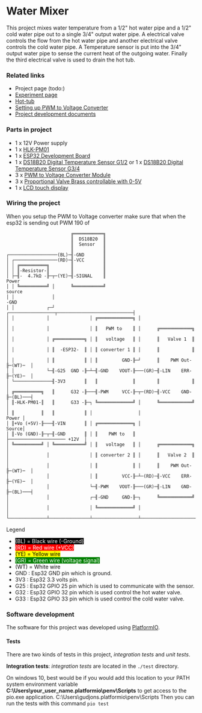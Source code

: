 # Water Mixer

This project mixes water temperature from a 1/2" hot water pipe and a 1/2" cold water pipe out to a single 3/4" output 
water pipe.  A electrical valve controls the flow from the hot water pipe and another electrical valve controls the cold
water pipe.  A Temperature sensor is put into the 3/4" output water pipe to sense the current heat of the outgoing water.
Finally the third electrical valve is used to drain the hot tub. 

### Related links

- Project page (todo:)
- [Experiment page]
- [Hot-tub]
- [Setting up PWM to Voltage Converter]
- [Project development documents]

### Parts in project

- 1 x 12V Power supply
- 1 x [HLK-PM01]
- 1 x [ESP32 Development Board]
- 1 x [DS18B20 Digital Temperature Sensor G1/2] or 1 x [DS18B20 Digital Temperature Sensor G3/4]
- 3 x [PWM to Voltage Converter Module]
- 3 x [Proportional Valve Brass controllable with 0-5V]
- 1 x [LCD touch display]

### Wiring the project

When you setup the PWM to Voltage converter make sure that when the esp32 is
sending out PWM 190 of

```
                        ╔═══════════╗
                        ║  DS18B20  ║
                        ║  Sensor   ║
                        ║           ║
┌──────────────────(BL)─╢-GND       ║            
│ ┌────────────────(RD)─╢-VCC       ║
│ │ ╔══════════╗        ║           ║
│ │ ║-Resistor-║        ║           ║
│ ├─╢-  4.7kΩ -╟─┬─(YE)─╢-SIGNAL    ║                                      Power
│ │ ╚══════════╝ │      ╚═══════════╝                                     source
│ │              │                                                          -GND
│ │            ┌─┘             ┌─────────────────┬────────────────────────────┤
│ │            │               │ ╔═════════════╗ │                            │
│ │            │               │ ║   PWM to    ║ │      ╔════════════╗        │
│ │            │ ╔═══════════╗ │ ║   voltage   ║ │      ║   Valve 1  ║        │ 
│ │            │ ║  -ESP32-  ║ │ ║ converter 1 ║ │      ║            ║        │
│ │            │ ║           ║ │ ║         GND-╟─┘      ║    PWM Out-╟─(WT)─  │
│ │            └─╢-G25  GND -╟─┴─╢-GND    VOUT-╟───(GR)─╢-LIN    ERR-╟─(YE)─  │
│ └──────────────╢-3V3       ║   ║             ║        ║            ║        │
│ ╔══════════╗   ║      G32 -╟───╢-PWM     VCC-╟─┬─(RD)─╢-VCC    GND-╟─(BL)───┤
│ ║-HLK-PM01-║   ║      G33 -╟─┐ ╚═════════════╝ │      ╚════════════╝        │
│ ║          ║   ║           ║ │                 │                      Power │  
│ ║+Vo (+5V)-╟───╢-VIN       ║ │ ╔═════════════╗ │                      Source│  
│ ║-Vo (GND)-╟─┬─╢-GND       ║ │ ║    PWM to   ║ ├───────────────────── +12V  │
│ ╚══════════╝ │ ╚═══════════╝ │ ║   voltage   ║ │      ╔════════════╗        │
│              │               │ ║ converter 2 ║ │      ║   Valve 2  ║        │
│              │               │ ║             ║ │      ║    PWM Out-╟─(WT)─  │
│              │               │ ║         VCC-╟─┴─(RD)─╢-VCC    ERR-╟─(YE)─  │
│              │               └─╢-PWM    VOUT-╟───(GR)─╢-LIN    GND-╟─(BL)───┤
│              │               ┌─╢-GND     GND-╟─┐      ╚════════════╝        │
│              │               │ ╚═════════════╝ │                            │
└──────────────┴───────────────┴─────────────────┴────────────────────────────┘
```

Legend

- <span style="background: black; color: white">(BL) = Black wire (-Ground)</span>
- <span style="background: red; color: white">(RD) = Red wire (+VCC)</span>
- <span style="background: yellow; color: black">(YE) = Yellow wire</span>
- <span style="background: green; color: white">(GR) = Green wire (voltage signal)</span>
- <span style="background: white; color: black">(WT) = White wire</span>
- GND    : Esp32 GND pin which is ground.
- 3V3    : Esp32 3.3 volts pin.
- G25    : Esp32 GPIO 25 pin which is used to communicate with the sensor.
- G32    : Esp32 GPIO 32 pin which is used control the hot water valve.
- G33    : Esp32 GPIO 33 pin which is used control the cold water valve.

### Software development

The software for this project was developed using [PlatformIO].

#### Tests

There are two kinds of tests in this project, *integration tests* and *unit tests*.

__Integration tests__:
*integration tests* are located in the `./test` directory.

On windows 10, best would be if you would add this location to your PATH system environment variable __C:\Users\your_user_name\.platformio\penv\Scripts__ to get access to the pio.exe application.
C:\Users\gudjons\.platformio\penv\Scripts
Then you can run the tests with this command `pio test`



[HLK-PM01]:https://www.aliexpress.com/item/32504127465.html?spm=a2g0s.9042311.0.0.27424c4dOggB1n
[ESP32 Development Board]:https://www.aliexpress.com/item/32801621054.html?spm=a2g0s.9042311.0.0.27424c4dOggB1n
[DS18B20 Digital Temperature Sensor G1/2]:https://www.aliexpress.com/item/32827650291.html?spm=a2g0s.12269583.0.0.36871f7dTzfCfF
[DS18B20 Digital Temperature Sensor G3/4]:https://www.aliexpress.com/item/32881183992.html?spm=a2g0s.12269583.0.0.43c751fcxDyDbt
[PWM to Voltage Converter Module]:https://www.aliexpress.com/item/4000169156580.html?spm=a2g0s.12269583.0.0.7faa1ca26zCgTQ
[Proportional Valve Brass controllable with 0-5V]:https://www.aliexpress.com/item/33037988030.html?spm=a2g0s.12269583.0.0.49d04a42eL9zNl
[Experiment page]: https://guttih.com/list/project-hottub-temp
[Hot-tub]:http://192.168.1.79/list/project-hottub
[Setting up PWM to Voltage Converter]:docs/Development/pwmToVoltateConverter.md
[cmake]:https://cmake.org/download/#latest
[PlatformIO]:https://platformio.org/
[Project development documents]: docs/Development/development.md
[LCD touch display]: https://www.aliexpress.com/item/4000030399357.html?spm=a2g0s.12269583.0.0.687d6973QvjfAl